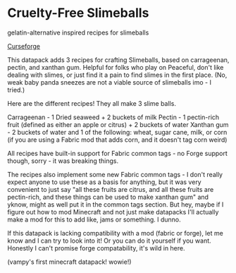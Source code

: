 # Cruelty-Free Slimeballs
gelatin-alternative inspired recipes for slimeballs

[Curseforge](https://www.curseforge.com/minecraft/mc-addons/cruelty-free-slimeballs)

This datapack adds 3 recipes for crafting Slimeballs, based on carrageenan, pectin, and xanthan gum. Helpful for folks who play on Peaceful, don't like dealing with slimes, or just find it a pain to find slimes in the first place. (No, weak baby panda sneezes are not a viable source of slimeballs imo - I tried.)


Here are the different recipes! They all make 3 slime balls.

Carrageenan - 1 Dried seaweed + 2 buckets of milk
Pectin - 1 pectin-rich fruit (defined as either an apple or citrus) + 2 buckets of water
Xanthan gum - 2 buckets of water and 1 of the following: wheat, sugar cane, milk, or corn (if you are using a Fabric mod that adds corn, and it doesn't tag corn weird)


All recipes have built-in support for Fabric common tags - no Forge support though, sorry - it was breaking things.

The recipes also implement some new Fabric common tags - I don't really expect anyone to use these as a basis for anything, but it was very convenient to just say "all these fruits are citrus, and all these fruits are pectin-rich, and these things can be used to make xanthan gum" and yknow, might as well put it in the common tags section. But hey, maybe if I figure out how to mod Minecraft and not just make datapacks I'll actually make a mod for this to add like, jams or something. I dunno.

If this datapack is lacking compatibility with a mod (fabric or forge), let me know and I can try to look into it! Or you can do it yourself if you want. Honestly I can't promise forge compatability, it's wild in here.

(vampy's first minecraft datapack! wowie!)
